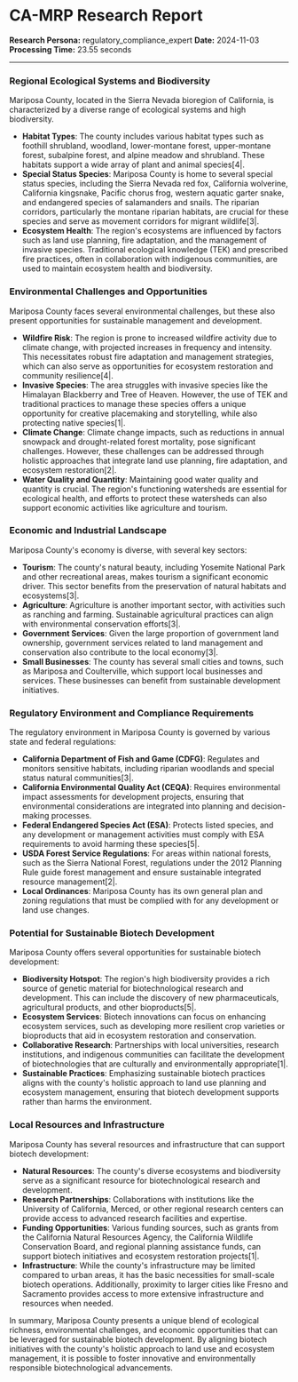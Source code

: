 # CA-MRP Research Report

**Research Persona:** regulatory_compliance_expert
**Date:** 2024-11-03
**Processing Time:** 23.55 seconds

---

### Regional Ecological Systems and Biodiversity

Mariposa County, located in the Sierra Nevada bioregion of California, is characterized by a diverse range of ecological systems and high biodiversity.

- **Habitat Types**: The county includes various habitat types such as foothill shrubland, woodland, lower-montane forest, upper-montane forest, subalpine forest, and alpine meadow and shrubland. These habitats support a wide array of plant and animal species[4|.
- **Special Status Species**: Mariposa County is home to several special status species, including the Sierra Nevada red fox, California wolverine, California kingsnake, Pacific chorus frog, western aquatic garter snake, and endangered species of salamanders and snails. The riparian corridors, particularly the montane riparian habitats, are crucial for these species and serve as movement corridors for migrant wildlife[3|.
- **Ecosystem Health**: The region's ecosystems are influenced by factors such as land use planning, fire adaptation, and the management of invasive species. Traditional ecological knowledge (TEK) and prescribed fire practices, often in collaboration with indigenous communities, are used to maintain ecosystem health and biodiversity.

### Environmental Challenges and Opportunities

Mariposa County faces several environmental challenges, but these also present opportunities for sustainable management and development.

- **Wildfire Risk**: The region is prone to increased wildfire activity due to climate change, with projected increases in frequency and intensity. This necessitates robust fire adaptation and management strategies, which can also serve as opportunities for ecosystem restoration and community resilience[4|.
- **Invasive Species**: The area struggles with invasive species like the Himalayan Blackberry and Tree of Heaven. However, the use of TEK and traditional practices to manage these species offers a unique opportunity for creative placemaking and storytelling, while also protecting native species[1|.
- **Climate Change**: Climate change impacts, such as reductions in annual snowpack and drought-related forest mortality, pose significant challenges. However, these challenges can be addressed through holistic approaches that integrate land use planning, fire adaptation, and ecosystem restoration[2|.
- **Water Quality and Quantity**: Maintaining good water quality and quantity is crucial. The region's functioning watersheds are essential for ecological health, and efforts to protect these watersheds can also support economic activities like agriculture and tourism.

### Economic and Industrial Landscape

Mariposa County's economy is diverse, with several key sectors:

- **Tourism**: The county's natural beauty, including Yosemite National Park and other recreational areas, makes tourism a significant economic driver. This sector benefits from the preservation of natural habitats and ecosystems[3|.
- **Agriculture**: Agriculture is another important sector, with activities such as ranching and farming. Sustainable agricultural practices can align with environmental conservation efforts[3|.
- **Government Services**: Given the large proportion of government land ownership, government services related to land management and conservation also contribute to the local economy[3|.
- **Small Businesses**: The county has several small cities and towns, such as Mariposa and Coulterville, which support local businesses and services. These businesses can benefit from sustainable development initiatives.

### Regulatory Environment and Compliance Requirements

The regulatory environment in Mariposa County is governed by various state and federal regulations:

- **California Department of Fish and Game (CDFG)**: Regulates and monitors sensitive habitats, including riparian woodlands and special status natural communities[3|.
- **California Environmental Quality Act (CEQA)**: Requires environmental impact assessments for development projects, ensuring that environmental considerations are integrated into planning and decision-making processes.
- **Federal Endangered Species Act (ESA)**: Protects listed species, and any development or management activities must comply with ESA requirements to avoid harming these species[5|.
- **USDA Forest Service Regulations**: For areas within national forests, such as the Sierra National Forest, regulations under the 2012 Planning Rule guide forest management and ensure sustainable integrated resource management[2|.
- **Local Ordinances**: Mariposa County has its own general plan and zoning regulations that must be complied with for any development or land use changes.

### Potential for Sustainable Biotech Development

Mariposa County offers several opportunities for sustainable biotech development:

- **Biodiversity Hotspot**: The region's high biodiversity provides a rich source of genetic material for biotechnological research and development. This can include the discovery of new pharmaceuticals, agricultural products, and other bioproducts[5|.
- **Ecosystem Services**: Biotech innovations can focus on enhancing ecosystem services, such as developing more resilient crop varieties or bioproducts that aid in ecosystem restoration and conservation.
- **Collaborative Research**: Partnerships with local universities, research institutions, and indigenous communities can facilitate the development of biotechnologies that are culturally and environmentally appropriate[1|.
- **Sustainable Practices**: Emphasizing sustainable biotech practices aligns with the county's holistic approach to land use planning and ecosystem management, ensuring that biotech development supports rather than harms the environment.

### Local Resources and Infrastructure

Mariposa County has several resources and infrastructure that can support biotech development:

- **Natural Resources**: The county's diverse ecosystems and biodiversity serve as a significant resource for biotechnological research and development.
- **Research Partnerships**: Collaborations with institutions like the University of California, Merced, or other regional research centers can provide access to advanced research facilities and expertise.
- **Funding Opportunities**: Various funding sources, such as grants from the California Natural Resources Agency, the California Wildlife Conservation Board, and regional planning assistance funds, can support biotech initiatives and ecosystem restoration projects[1|.
- **Infrastructure**: While the county's infrastructure may be limited compared to urban areas, it has the basic necessities for small-scale biotech operations. Additionally, proximity to larger cities like Fresno and Sacramento provides access to more extensive infrastructure and resources when needed.

In summary, Mariposa County presents a unique blend of ecological richness, environmental challenges, and economic opportunities that can be leveraged for sustainable biotech development. By aligning biotech initiatives with the county's holistic approach to land use and ecosystem management, it is possible to foster innovative and environmentally responsible biotechnological advancements.